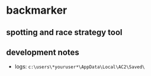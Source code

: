 # backmarker
## spotting and race strategy tool

## development notes

- logs: `c:\users\*youruser*\AppData\Local\AC2\Saved\`